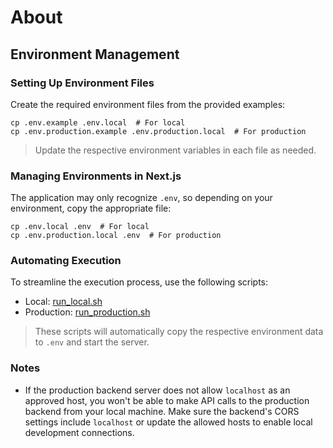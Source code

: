 # About

## Environment Management

### Setting Up Environment Files

Create the required environment files from the provided examples:

```shell
cp .env.example .env.local  # For local
cp .env.production.example .env.production.local  # For production
```

> Update the respective environment variables in each file as needed.

### Managing Environments in Next.js

The application may only recognize `.env`, so depending on your environment, copy the appropriate file:

```shell
cp .env.local .env  # For local
cp .env.production.local .env  # For production
```

### Automating Execution

To streamline the execution process, use the following scripts:
* Local: [run_local.sh](run_local.sh)
* Production: [run_production.sh](run_production.sh)

> These scripts will automatically copy the respective environment data to `.env` and start the server.

### Notes

* If the production backend server does not allow `localhost` as an approved host, you won't be able to make API calls
  to the production backend from your local machine. Make sure the backend's CORS settings include `localhost` or update
  the allowed hosts to enable local development connections.
